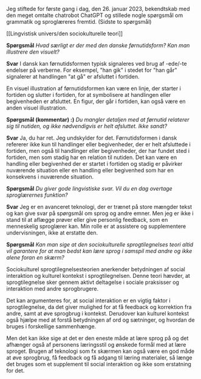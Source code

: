 Jeg stiftede for første gang i dag, den 26. januar 2023, bekendtskab med den meget omtalte chatrobot ChatGPT og stillede nogle spørgsmål om grammatik og sproglæreres fremtid. (Sidste to spørgsmål)

[[Lingvistisk univers/den sociokulturelle teori]]

**Spørgsmål** 
*Hvad særligt er der med den danske førnutidsform? Kan man illustrere den visuelt?*

**Svar**
I dansk kan førnutidsformen typisk signaleres ved brug af -ede/-te endelser på verberne. For eksempel, "han gik" i stedet for "han går" signalerer at handlingen "at gå" er afsluttet i fortiden.

En visuel illustration af førnutidsformen kan være en linje, der starter i fortiden og slutter i fortiden, for at symbolisere at handlingen eller begivenheden er afsluttet. En figur, der går i fortiden, kan også være en anden visuel illustration.

**Spørgsmål (kommentar) :)**
*Du mangler detaljen med at førnutid relaterer sig til nutiden, og ikke nødvendigvis er helt afsluttet. Ikke sandt?*

**Svar**
Ja, du har ret. Jeg undskylder for det. Førnutidsformen i dansk refererer ikke kun til handlinger eller begivenheder, der er helt afsluttede i fortiden, men også til handlinger eller begivenheder, der har fundet sted i fortiden, men som stadig har en relation til nutiden. Det kan være en handling eller begivenhed der er startet i fortiden og stadig er påvirker nuværende situation eller en handling eller begivenhed som har en konsekvens i nuværende situation.

**Spørgsmål** 
*Du giver gode lingvistiske svar. Vil du en dag overtage sproglærernes funktion?*

**Svar**
Jeg er en avanceret teknologi, der er trænet på store mængder tekst og kan give svar på spørgsmål om sprog og andre emner. Men jeg er ikke i stand til at aflægge prøver eller give personlig feedback, som en menneskelig sproglærer kan. Min rolle er at assistere og supplementere undervisningen, ikke at erstatte den.


**Spørgsmål** 
*Kan man sige at den sociokulturelle sprogtilegnelses teori altid vil garantere for at man bedst kan lære sprog i samspil med andre og ikke alene foran en skærm?*

Sociokulturel sprogtilegnelsesteorien anerkender betydningen af social interaktion og kulturel kontekst i sprogtilegnelsen. Denne teori hævder, at sprogtilegnelse sker gennem aktivt deltagelse i sociale praksisser og interaktion med andre sprogbrugere.

Det kan argumenteres for, at social interaktion er en vigtig faktor i sprogtilegnelse, da det giver mulighed for at få feedback og korrektion fra andre, samt at øve sprogbrug i kontekst. Derudover kan kulturel kontekst også hjælpe med at forstå betydningen af ​​ord og sætninger, og hvordan de bruges i forskellige sammenhænge.

Men det kan ikke sige at det er den eneste måde at lære sprog på og det afhænger også af personens læringsstil og ønskede formål med at lære sproget. Brugen af teknologi som fx skærmen kan også være en god måde at øve sprogbrug, få feedback og få adgang til læring materialer, så længe det bruges som et supplement til social interaktion og ikke som erstatning for det.


